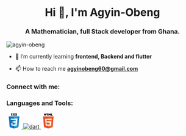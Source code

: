 <h1 align="center">Hi 👋, I'm Agyin-Obeng</h1>
<h3 align="center">A Mathematician, full Stack developer from Ghana.</h3>

<p align="left"> <img src="https://komarev.com/ghpvc/?username=agyin-obeng&label=Profile%20views&color=0e75b6&style=flat" alt="agyin-obeng" /> </p>

- 🌱 I’m currently learning **frontend, Backend and flutter**

- 📫 How to reach me **agyinobeng60@gmail.com**

<h3 align="left">Connect with me:</h3>
<p align="left">
</p>

<h3 align="left">Languages and Tools:</h3>
<p align="left"> <a href="https://www.w3schools.com/css/" target="_blank" rel="noreferrer"> <img src="https://raw.githubusercontent.com/devicons/devicon/master/icons/css3/css3-original-wordmark.svg" alt="css3" width="40" height="40"/> </a> <a href="https://dart.dev" target="_blank" rel="noreferrer"> <img src="https://www.vectorlogo.zone/logos/dartlang/dartlang-icon.svg" alt="dart" width="40" height="40"/> </a> <a href="https://www.w3.org/html/" target="_blank" rel="noreferrer"> <img src="https://raw.githubusercontent.com/devicons/devicon/master/icons/html5/html5-original-wordmark.svg" alt="html5" width="40" height="40"/> </a> </p>



